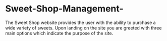 # Sweet-Shop-Management-
The Sweet Shop website provides the user with the ability to purchase a wide variety of sweets. Upon landing on the site you are greeted with three main options which indicate the purpose of the site.

